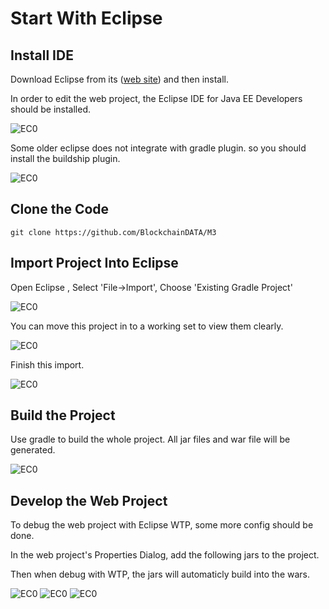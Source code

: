 # Start With Eclipse

## Install IDE

Download Eclipse from its ([web site](https://www.eclipse.org/downloads/)) and then install.

In order to edit the web project, the Eclipse IDE for Java EE Developers should be installed.

![EC0](../../images/ec1.png)

Some older eclipse does not integrate with gradle plugin. so you should install the buildship plugin.

![EC0](../../images/ec0.png)

## Clone the Code

```
git clone https://github.com/BlockchainDATA/M3
```

## Import Project Into Eclipse

Open Eclipse , Select 'File->Import', Choose 'Existing Gradle Project'

![EC0](../../images/ec2.png)

You can move this project in to a working set to view them clearly.

![EC0](../../images/ec3.png)

Finish this import.

![EC0](../../images/ec4.png)

## Build the Project

Use gradle to build the whole project.
All jar files and war file will be generated.

![EC0](../../images/ec5.png)

## Develop the Web Project

To debug the web project with Eclipse WTP, some more config should be done.

In the web project's Properties Dialog, add the following jars to the project. 

Then when debug with WTP, the jars will automaticly build into the wars.

![EC0](../../images/ec6.png)
![EC0](../../images/ec7.png)
![EC0](../../images/ec8.png)
